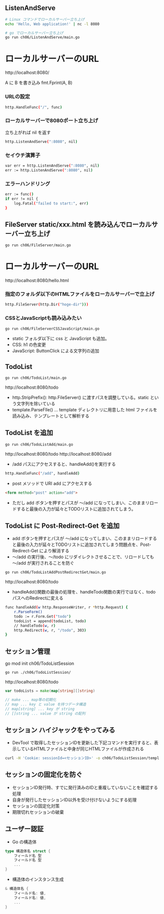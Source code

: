 ## ListenAndServe
```sh
# Linux コマンドでローカルサーバー立ち上げ
echo 'Hello, Web application!' | nc -l 8080

# go でローカルサーバー立ち上げ
go run ch06/ListenAndServe/main.go
```
# ローカルサーバーのURL
http://localhost:8080/

A に B を書き込み
fmt.Fprint(A, B)

### URLの設定
```sh
http.HandleFunc("/", func)
```

### ローカルサーバーで8080ポート立ち上げ

立ち上がれば nil を返す
```sh
http.ListenAndServe(":8080", nil)
```

### セイウチ演算子
```sh
var err = http.ListenAndServe(":8080", nil)
err := http.ListenAndServe(":8080", nil)
```

### エラーハンドリング

```sh
err := func()
if err != nil {
    log.Fatal("failed to start:", err)
}
```

## FileServer static/xxx.html を読み込んでローカルサーバー立ち上げ

```sh
go run ch06/FileServer/main.go
```
# ローカルサーバーのURL
http://localhost:8080/hello.html

### 指定のフォルダ以下のHTMLファイルをローカルサーバーで立上げ

```sh
http.FileServer(http.Dir("hoge-dir")))
```

### CSSとJavaScriptも読み込みたい
```sh
go run ch06/FileServerCSSJavaScript/main.go
```

- static フォルダ以下に css と JavaScript も追加。
- CSS: h1 の色変更
- JavaScript: ButtonClick による文字列の追加

## TodoList
```sh
go run ch06/TodoList/main.go
```
http://localhost:8080/todo

- http.StripPrefix(): http.FileServer() に渡すパスを調整している。static という文字列を除いている
- template.ParseFIle() ... template ディレクトリに用意した html ファイルを読み込み、テンプレートとして解析する

## TodoList を追加
```sh
go run ch06/TodoListAdd/main.go
```
http://localhost:8080/todo
http://localhost:8080/add

- /add パスにアクセスすると、handleAdd()を実行する
```sh
http.HandleFunc("/add", handleAdd)
```

- post メソッドで URI add にアクセスする
```html
<form method="post" action="add">
```

- ただし add ボタンを押すとパスが 〜/add になってしまい、このままリロードすると最後の入力が延々とTODOリストに追加されてしまう。

## TodoList に Post-Redirect-Get を追加
- add ボタンを押すとパスが 〜/add になってしまい、このままリロードすると最後の入力が延々とTODOリストに追加されてしまう問題点を、Post-Redirect-Get により解消する
- 〜/add の実行後、〜/todo にリダイレクトさせることで、リロードしても 〜/add が実行されることを防ぐ

```sh
go run ch06/TodoListAddPostRedirectGet/main.go
```
http://localhost:8080/todo

- handleAdd()関数の最後の処理を、handleTodo関数の実行ではなく、todoパスへのRedirectに変える
```sh
func handleAdd(w http.ResponseWriter, r *http.Request) {
	r.ParseForm()
	todo := r.Form.Get("todo")
	todoList = append(todoList, todo)
	// handleTodo(w, r)
	http.Redirect(w, r, "/todo", 303)
}
```

## セッション管理

go mod init ch06/TodoListSession

```sh
go run ./ch06/TodoListSession/
```
http://localhost:8080/todo

```go
var todoLists = make(map[string][]string)

// make ... map等の初期化
// map ... key と value を持つデータ構造
// map[string] ... key が string
// []string ... value が string の配列
```

## セッション ハイジャックをやってみる

- DevTool で取得したセッションIDを更新した下記コマンドを実行すると、表示しているHTMLファイルと中身が同じHTMLファイルが作成される
```sh
curl -H 'Cookie: sessionId=<セッションID>' -o ch06/TodoListSession/templates/todo_session_hijack.html http://localhost:8080/todo
```

## セッションの固定化を防ぐ

- セッションID発行時、すでに発行済みのIDと重複していないことを確認する処理
- 自身が発行したセッションID以外を受け付けないようにする処理
- セッションの固定化対策
- 期限切れセッションの破棄

## ユーザー認証

- Go の構造体
```go
type 構造体名 struct {
	フィールド名 型
	フィールド名 型
	...
}
```

- 構造体のインスタンス生成
```go
& 構造体名 {
	フィールド名: 値,
	フィールド名: 値,
	...
}
```


